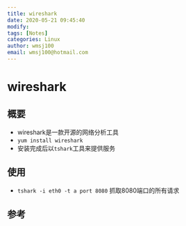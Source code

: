 ```yaml
---
title: wireshark
date: 2020-05-21 09:45:40
modify: 
tags: [Notes]
categories: Linux
author: wmsj100
email: wmsj100@hotmail.com
---
```


# wireshark

## 概要

- wireshark是一款开源的网络分析工具
- `yum install wireshark`
- 安装完成后以`tshark`工具来提供服务

## 使用

- `tshark -i eth0 -t a port 8080` 抓取8080端口的所有请求

## 参考

